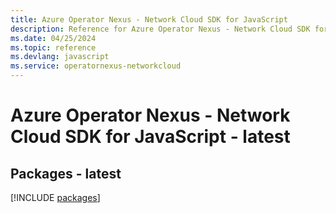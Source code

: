 ```yaml
---
title: Azure Operator Nexus - Network Cloud SDK for JavaScript
description: Reference for Azure Operator Nexus - Network Cloud SDK for JavaScript
ms.date: 04/25/2024
ms.topic: reference
ms.devlang: javascript
ms.service: operatornexus-networkcloud
---
```

# Azure Operator Nexus - Network Cloud SDK for JavaScript - latest
## Packages - latest
[!INCLUDE [packages](operator-nexus---network-cloud-index.md)]